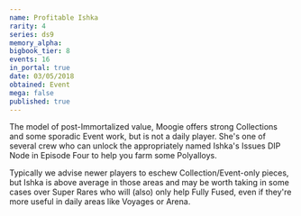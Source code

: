 ```yaml
---
name: Profitable Ishka
rarity: 4
series: ds9
memory_alpha:
bigbook_tier: 8
events: 16
in_portal: true
date: 03/05/2018
obtained: Event
mega: false
published: true
---
```


The model of post-Immortalized value, Moogie offers strong Collections and some sporadic Event work, but is not a daily player. She's one of several crew who can unlock the appropriately named Ishka's Issues DIP Node in Episode Four to help you farm some Polyalloys.

Typically we advise newer players to eschew Collection/Event-only pieces, but Ishka is above average in those areas and may be worth taking in some cases over Super Rares who will (also) only help Fully Fused, even if they're more useful in daily areas like Voyages or Arena.
